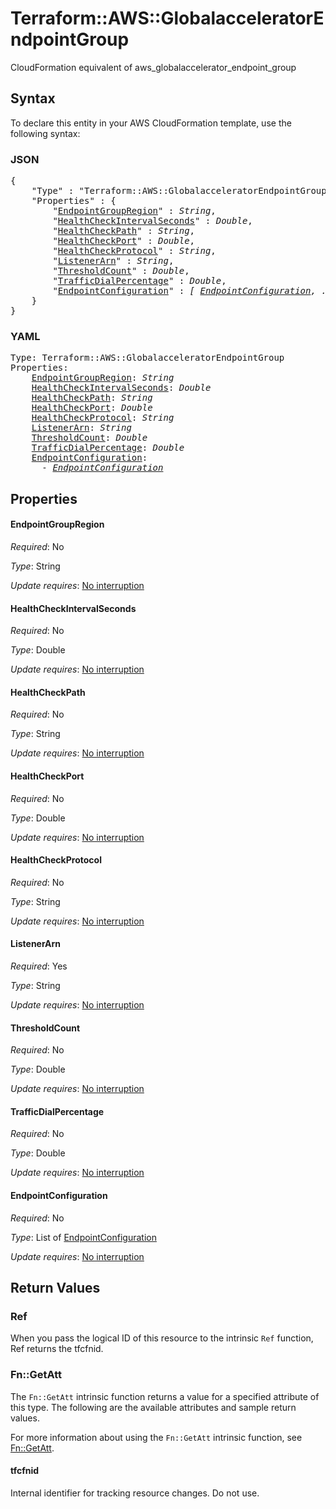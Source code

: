 # Terraform::AWS::GlobalacceleratorEndpointGroup

CloudFormation equivalent of aws_globalaccelerator_endpoint_group

## Syntax

To declare this entity in your AWS CloudFormation template, use the following syntax:

### JSON

<pre>
{
    "Type" : "Terraform::AWS::GlobalacceleratorEndpointGroup",
    "Properties" : {
        "<a href="#endpointgroupregion" title="EndpointGroupRegion">EndpointGroupRegion</a>" : <i>String</i>,
        "<a href="#healthcheckintervalseconds" title="HealthCheckIntervalSeconds">HealthCheckIntervalSeconds</a>" : <i>Double</i>,
        "<a href="#healthcheckpath" title="HealthCheckPath">HealthCheckPath</a>" : <i>String</i>,
        "<a href="#healthcheckport" title="HealthCheckPort">HealthCheckPort</a>" : <i>Double</i>,
        "<a href="#healthcheckprotocol" title="HealthCheckProtocol">HealthCheckProtocol</a>" : <i>String</i>,
        "<a href="#listenerarn" title="ListenerArn">ListenerArn</a>" : <i>String</i>,
        "<a href="#thresholdcount" title="ThresholdCount">ThresholdCount</a>" : <i>Double</i>,
        "<a href="#trafficdialpercentage" title="TrafficDialPercentage">TrafficDialPercentage</a>" : <i>Double</i>,
        "<a href="#endpointconfiguration" title="EndpointConfiguration">EndpointConfiguration</a>" : <i>[ <a href="endpointconfiguration.md">EndpointConfiguration</a>, ... ]</i>
    }
}
</pre>

### YAML

<pre>
Type: Terraform::AWS::GlobalacceleratorEndpointGroup
Properties:
    <a href="#endpointgroupregion" title="EndpointGroupRegion">EndpointGroupRegion</a>: <i>String</i>
    <a href="#healthcheckintervalseconds" title="HealthCheckIntervalSeconds">HealthCheckIntervalSeconds</a>: <i>Double</i>
    <a href="#healthcheckpath" title="HealthCheckPath">HealthCheckPath</a>: <i>String</i>
    <a href="#healthcheckport" title="HealthCheckPort">HealthCheckPort</a>: <i>Double</i>
    <a href="#healthcheckprotocol" title="HealthCheckProtocol">HealthCheckProtocol</a>: <i>String</i>
    <a href="#listenerarn" title="ListenerArn">ListenerArn</a>: <i>String</i>
    <a href="#thresholdcount" title="ThresholdCount">ThresholdCount</a>: <i>Double</i>
    <a href="#trafficdialpercentage" title="TrafficDialPercentage">TrafficDialPercentage</a>: <i>Double</i>
    <a href="#endpointconfiguration" title="EndpointConfiguration">EndpointConfiguration</a>: <i>
      - <a href="endpointconfiguration.md">EndpointConfiguration</a></i>
</pre>

## Properties

#### EndpointGroupRegion

_Required_: No

_Type_: String

_Update requires_: [No interruption](https://docs.aws.amazon.com/AWSCloudFormation/latest/UserGuide/using-cfn-updating-stacks-update-behaviors.html#update-no-interrupt)

#### HealthCheckIntervalSeconds

_Required_: No

_Type_: Double

_Update requires_: [No interruption](https://docs.aws.amazon.com/AWSCloudFormation/latest/UserGuide/using-cfn-updating-stacks-update-behaviors.html#update-no-interrupt)

#### HealthCheckPath

_Required_: No

_Type_: String

_Update requires_: [No interruption](https://docs.aws.amazon.com/AWSCloudFormation/latest/UserGuide/using-cfn-updating-stacks-update-behaviors.html#update-no-interrupt)

#### HealthCheckPort

_Required_: No

_Type_: Double

_Update requires_: [No interruption](https://docs.aws.amazon.com/AWSCloudFormation/latest/UserGuide/using-cfn-updating-stacks-update-behaviors.html#update-no-interrupt)

#### HealthCheckProtocol

_Required_: No

_Type_: String

_Update requires_: [No interruption](https://docs.aws.amazon.com/AWSCloudFormation/latest/UserGuide/using-cfn-updating-stacks-update-behaviors.html#update-no-interrupt)

#### ListenerArn

_Required_: Yes

_Type_: String

_Update requires_: [No interruption](https://docs.aws.amazon.com/AWSCloudFormation/latest/UserGuide/using-cfn-updating-stacks-update-behaviors.html#update-no-interrupt)

#### ThresholdCount

_Required_: No

_Type_: Double

_Update requires_: [No interruption](https://docs.aws.amazon.com/AWSCloudFormation/latest/UserGuide/using-cfn-updating-stacks-update-behaviors.html#update-no-interrupt)

#### TrafficDialPercentage

_Required_: No

_Type_: Double

_Update requires_: [No interruption](https://docs.aws.amazon.com/AWSCloudFormation/latest/UserGuide/using-cfn-updating-stacks-update-behaviors.html#update-no-interrupt)

#### EndpointConfiguration

_Required_: No

_Type_: List of <a href="endpointconfiguration.md">EndpointConfiguration</a>

_Update requires_: [No interruption](https://docs.aws.amazon.com/AWSCloudFormation/latest/UserGuide/using-cfn-updating-stacks-update-behaviors.html#update-no-interrupt)

## Return Values

### Ref

When you pass the logical ID of this resource to the intrinsic `Ref` function, Ref returns the tfcfnid.

### Fn::GetAtt

The `Fn::GetAtt` intrinsic function returns a value for a specified attribute of this type. The following are the available attributes and sample return values.

For more information about using the `Fn::GetAtt` intrinsic function, see [Fn::GetAtt](https://docs.aws.amazon.com/AWSCloudFormation/latest/UserGuide/intrinsic-function-reference-getatt.html).

#### tfcfnid

Internal identifier for tracking resource changes. Do not use.

